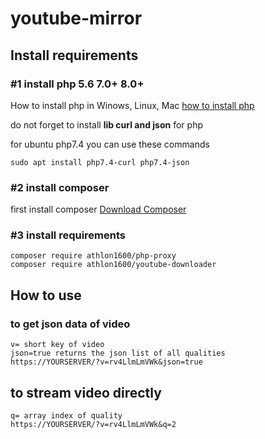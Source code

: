 # youtube-mirror

## Install requirements
### #1 install php 5.6 7.0+ 8.0+
How to install php in Winows, Linux, Mac [how to install php](https://yourblogcoach.com/how-to-install-php-on-windows-macos-linux/)

do not forget to install **lib curl and json** for php

for ubuntu php7.4 you can use these commands
```
sudo apt install php7.4-curl php7.4-json
```



### #2 install composer
first install composer [Download Composer](https://getcomposer.org/download/)

### #3 install requirements
``` 
composer require athlon1600/php-proxy 
composer require athlon1600/youtube-downloader

```


## How to use
### to get json data of video
```
v= short key of video
json=true returns the json list of all qualities
https://YOURSERVER/?v=rv4LlmLmVWk&json=true
```

## to stream video directly
```
q= array index of quality 
https://YOURSERVER/?v=rv4LlmLmVWk&q=2
```
